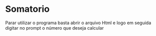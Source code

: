 # Somatorio
Parar utilizar o programa basta abrir o arquivo Html e logo em seguida digitar no prompt o número que deseja calcular
